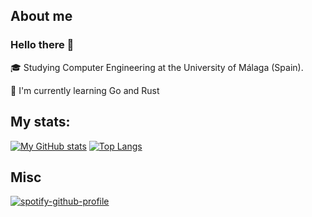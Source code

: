 ## About me
### Hello there 👋
🎓 Studying Computer Engineering at the University of Málaga (Spain).

📖 I'm currently learning Go and Rust

## My stats:
[![My GitHub stats](https://github-readme-stats.vercel.app/api?username=pablouser1&show_icons=true&theme=jolly)](https://github.com/anuraghazra/github-readme-stats)
[![Top Langs](https://github-readme-stats.vercel.app/api/top-langs/?username=pablouser1&layout=compact&theme=jolly)](https://github.com/anuraghazra/github-readme-stats)

## Misc
[![spotify-github-profile](https://spotify-github-profile.vercel.app/api/view?uid=pabloferreiro&cover_image=true&theme=default&bar_color=53b14f&bar_color_cover=false)](https://github.com/kittinan/spotify-github-profile)

